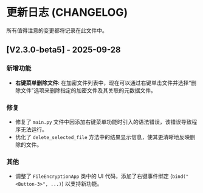 # 更新日志 (CHANGELOG)

所有值得注意的变更都将记录在此文件中。

## [V2.3.0-beta5] - 2025-09-28

### 新增功能
- **右键菜单删除文件**: 在加密文件列表中，现在可以通过右键单击文件并选择“删除文件”选项来删除指定的加密文件及其关联的元数据文件。

### 修复
- 修复了 `main.py` 文件中因添加右键菜单功能时引入的语法错误，该错误导致程序无法运行。
- 优化了 `delete_selected_file` 方法中的结果显示信息，使其更清晰地反映删除的文件。

### 其他
- 调整了 `FileEncryptionApp` 类中的 UI 代码，添加了右键事件绑定 (`bind("<Button-3>", ...)`) 以支持新功能。